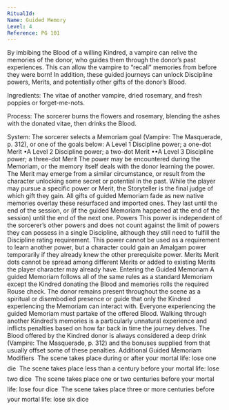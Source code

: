 ```yaml
---
RitualId: 
Name: Guided Memory
Level: 4
Reference: PG 101
---
```

By imbibing the Blood of a willing Kindred, a vampire can relive the memories of the donor, who guides them through the donor’s past experiences. This can allow the vampire to “recall” memories from before they were born! In addition, these guided journeys can unlock Discipline powers, Merits, and potentially other gifts of the donor’s Blood. 

Ingredients: The vitae of another vampire, dried rosemary, and fresh poppies or forget-me-nots. 

Process: The sorcerer burns the flowers and rosemary, blending the ashes with the donated vitae, then drinks the Blood. 

System: The sorcerer selects a Memoriam goal (Vampire: The Masquerade, p. 312), or one of the goals below: A Level 1 Discipline power; a one-dot Merit •A Level 2 Discipline power; a two-dot Merit ••A Level 3 Discipline power; a three-dot Merit The power may be encountered during the Memoriam, or the memory itself deals with the donor learning the power. The Merit may emerge from a similar circumstance, or result from the character unlocking some secret or potential in the past. While the player may pursue a specific power or Merit, the Storyteller is the final judge of which gift they gain. All gifts of guided Memoriam fade as new native memories overlay these resurfaced and imported ones. They last until the end of the session, or (if the guided Memoriam happened at the end of the session) until the end of the next one. Powers This power is independent of the sorcerer’s other powers and does not count against the limit of powers they can possess in a single Discipline, although they still need to fulfill the Discipline rating requirement. This power cannot be used as a requirement to learn another power, but a character could gain an Amalgam power temporarily if they already knew the other prerequisite power. Merits Merit dots cannot be spread among different Merits or added to existing Merits the player character may already have. Entering the Guided Memoriam A guided Memoriam follows all of the same rules as a standard Memoriam except the Kindred donating the Blood and memories rolls the required Rouse check. The donor remains present throughout the scene as a spiritual or disembodied presence or guide that only the Kindred experiencing the Memoriam can interact with. Everyone experiencing the guided Memoriam must partake of the offered Blood. Walking through another Kindred’s memories is a particularly unnatural experience and inflicts penalties based on how far back in time the journey delves. The Blood offered by the Kindred donor is always considered a deep drink (Vampire: The Masquerade, p. 312) and the bonuses supplied from that usually offset some of these penalties. Additional Guided Memoriam Modifiers  The scene takes place during or after your mortal life: lose one die  The scene takes place less than a century before your mortal life: lose two dice  The scene takes place one or two centuries before your mortal life: lose four dice  The scene takes place three or more centuries before your mortal life: lose six dice